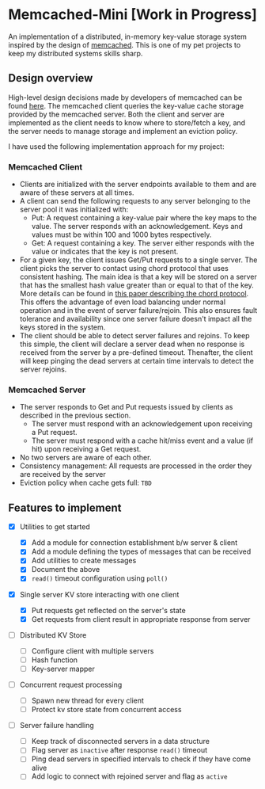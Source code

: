 # Memcached-Mini [Work in Progress]

An implementation of a distributed, in-memory key-value storage system inspired by the design of [memcached](https://memcached.org/). This is one of my pet projects to keep my distributed systems skills sharp.

## Design overview

High-level design decisions made by developers of memcached can be found [here](https://github.com/memcached/memcached/wiki/Overview). The memcached client queries the key-value cache storage provided by the memcached server. Both the client and server are implemented as the client needs to know where to store/fetch a key, and the server needs to manage storage and implement an eviction policy.

I have used the following implementation approach for my project:

### Memcached Client

- Clients are initialized with the server endpoints available to them and are aware of these servers at all times.
- A client can send the following requests to any server belonging to the server pool it was initialized with:
  - Put: A request containing a key-value pair where the key maps to the value. The server responds with an acknowledgement. Keys and values must be within 100 and 1000 bytes respectively.
  - Get: A request containing a key. The server either responds with the value or indicates that the key is not present.
- For a given key, the client issues Get/Put requests to a single server. The client picks the server to contact using chord protocol that uses consistent hashing. The main idea is that a key will be stored on a server that has the smallest hash value greater than or equal to that of the key. More details can be found in [this paper describing the chord protocol](https://pdos.csail.mit.edu/papers/ton:chord/paper-ton.pdf). This offers the advantage of even load balancing under normal operation and in the event of server failure/rejoin. This also ensures fault tolerance and availability since one server failure doesn't impact all the keys stored in the system.
- The client should be able to detect server failures and rejoins. To keep this simple, the client will declare a server dead when no response is received from the server by a pre-defined timeout. Thenafter, the client will keep pinging the dead servers at certain time intervals to detect the server rejoins.

### Memcached Server

- The server responds to Get and Put requests issued by clients as described in the previous section.
  - The server must respond with an acknowledgement upon receiving a Put request.
  - The server must respond with a cache hit/miss event and a value (if hit) upon receiving a Get request.
- No two servers are aware of each other.
- Consistency management: All requests are processed in the order they are received by the server
- Eviction policy when cache gets full: `TBD`

## Features to implement

- [x] Utilities to get started

  - [x] Add a module for connection establishment b/w server & client
  - [x] Add a module defining the types of messages that can be received
  - [x] Add utilities to create messages
  - [x] Document the above
  - [x] `read()` timeout configuration using `poll()`

- [x] Single server KV store interacting with one client

  - [x] Put requests get reflected on the server's state
  - [x] Get requests from client result in appropriate response from server

- [ ] Distributed KV Store

  - [ ] Configure client with multiple servers
  - [ ] Hash function
  - [ ] Key-server mapper

- [ ] Concurrent request processing

  - [ ] Spawn new thread for every client
  - [ ] Protect kv store state from concurrent access

- [ ] Server failure handling
  - [ ] Keep track of disconnected servers in a data structure
  - [ ] Flag server as `inactive` after response `read()` timeout
  - [ ] Ping dead servers in specified intervals to check if they have come alive
  - [ ] Add logic to connect with rejoined server and flag as `active`
